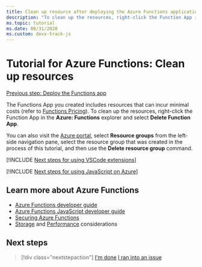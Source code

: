 ```yaml
---
title: Clean up resource after deploying the Azure Functions application
description: "To clean up the resources, right-click the Function App in the Azure: Functions explorer and select Delete Function App."
ms.topic: tutorial
ms.date: 08/31/2020
ms.custom: devx-track-js
---
```


# Tutorial for Azure Functions: Clean up resources

[Previous step: Deploy the Functions app](tutorial-vscode-serverless-node-04.md)

The Functions App you created includes resources that can incur minimal costs (refer to [Functions Pricing](https://azure.microsoft.com/pricing/details/functions/)). To clean up the resources, right-click the Function App in the **Azure: Functions** explorer and select **Delete Function App**.

You can also visit the [Azure portal](https://portal.azure.com), select **Resource groups** from the left-side navigation pane, select the resource group that was created in the process of this tutorial, and then use the **Delete resource group** command.

[!INCLUDE [Next steps for using VSCode extensions](includes/tutorial-next-steps-vscode-extensions.md)]

[!INCLUDE [Next steps for using JavaScript on Azure](includes/tutorial-next-steps-js-azure.md)]

## Learn more about Azure Functions

* [Azure Functions developer guide](/azure/azure-functions/functions-reference)
* [Azure Functions JavaScript developer guide](/azure/azure-functions/functions-reference-node)
* [Securing Azure Functions](/azure/azure-functions/security-concepts)
* [Storage](/azure/azure-functions/storage-considerations) and [Performance](/azure/azure-functions/functions-best-practices) considerations

## Next steps

> [!div class="nextstepaction"]
> [I'm done](node-howto-write-serverless-code.md) [I ran into an issue](https://www.research.net/r/PWZWZ52?tutorial=node-deployment-azurefunctions&step=clean-up-resources)